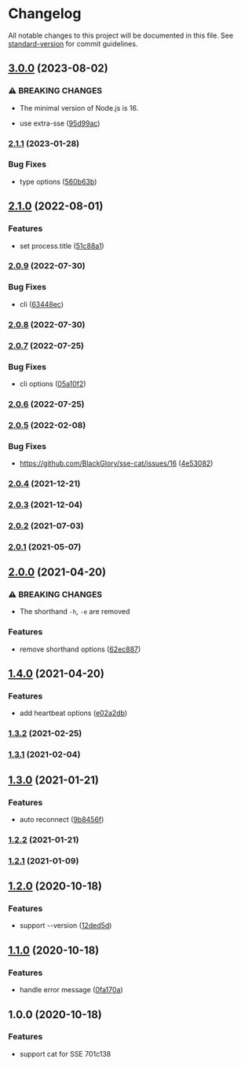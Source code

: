 # Changelog

All notable changes to this project will be documented in this file. See [standard-version](https://github.com/conventional-changelog/standard-version) for commit guidelines.

## [3.0.0](https://github.com/BlackGlory/sse-cat/compare/v2.1.1...v3.0.0) (2023-08-02)


### ⚠ BREAKING CHANGES

* The minimal version of Node.js is 16.

* use extra-sse ([95d99ac](https://github.com/BlackGlory/sse-cat/commit/95d99ac3c88a7103f56ca926cce173d2d54099e7))

### [2.1.1](https://github.com/BlackGlory/sse-cat/compare/v2.1.0...v2.1.1) (2023-01-28)


### Bug Fixes

* type options ([560b63b](https://github.com/BlackGlory/sse-cat/commit/560b63b570027926ce9015bc921a7bd547dbcb7b))

## [2.1.0](https://github.com/BlackGlory/sse-cat/compare/v2.0.9...v2.1.0) (2022-08-01)


### Features

* set process.title ([51c88a1](https://github.com/BlackGlory/sse-cat/commit/51c88a1770e3d258e5662b496c53dfc2e28c574d))

### [2.0.9](https://github.com/BlackGlory/sse-cat/compare/v2.0.8...v2.0.9) (2022-07-30)


### Bug Fixes

* cli ([63448ec](https://github.com/BlackGlory/sse-cat/commit/63448ec4958484a5430f6c6066e252356f9197c8))

### [2.0.8](https://github.com/BlackGlory/sse-cat/compare/v2.0.7...v2.0.8) (2022-07-30)

### [2.0.7](https://github.com/BlackGlory/sse-cat/compare/v2.0.6...v2.0.7) (2022-07-25)


### Bug Fixes

* cli options ([05a10f2](https://github.com/BlackGlory/sse-cat/commit/05a10f286120ed8533677363d2d448f6fad0eaab))

### [2.0.6](https://github.com/BlackGlory/sse-cat/compare/v2.0.5...v2.0.6) (2022-07-25)

### [2.0.5](https://github.com/BlackGlory/sse-cat/compare/v2.0.4...v2.0.5) (2022-02-08)


### Bug Fixes

* https://github.com/BlackGlory/sse-cat/issues/16 ([4e53082](https://github.com/BlackGlory/sse-cat/commit/4e53082984ed83f0f6d5fc9fde0628d313d022a2))

### [2.0.4](https://github.com/BlackGlory/sse-cat/compare/v2.0.3...v2.0.4) (2021-12-21)

### [2.0.3](https://github.com/BlackGlory/sse-cat/compare/v2.0.2...v2.0.3) (2021-12-04)

### [2.0.2](https://github.com/BlackGlory/sse-cat/compare/v2.0.1...v2.0.2) (2021-07-03)

### [2.0.1](https://github.com/BlackGlory/sse-cat/compare/v2.0.0...v2.0.1) (2021-05-07)

## [2.0.0](https://github.com/BlackGlory/sse-cat/compare/v1.4.0...v2.0.0) (2021-04-20)


### ⚠ BREAKING CHANGES

* The shorthand `-h`, `-e` are removed

### Features

* remove shorthand options ([62ec887](https://github.com/BlackGlory/sse-cat/commit/62ec88712cd8f82ed5fad0fcb0bb33c92e256fc6))

## [1.4.0](https://github.com/BlackGlory/sse-cat/compare/v1.3.2...v1.4.0) (2021-04-20)


### Features

* add heartbeat options ([e02a2db](https://github.com/BlackGlory/sse-cat/commit/e02a2dbe1d217b11658417d090a6831f0b41486a))

### [1.3.2](https://github.com/BlackGlory/sse-cat/compare/v1.3.1...v1.3.2) (2021-02-25)

### [1.3.1](https://github.com/BlackGlory/sse-cat/compare/v1.3.0...v1.3.1) (2021-02-04)

## [1.3.0](https://github.com/BlackGlory/sse-cat/compare/v1.2.2...v1.3.0) (2021-01-21)


### Features

* auto reconnect ([9b8456f](https://github.com/BlackGlory/sse-cat/commit/9b8456f76105a346a38fcb121c9d4bbd89f52a71))

### [1.2.2](https://github.com/BlackGlory/sse-cat/compare/v1.2.1...v1.2.2) (2021-01-21)

### [1.2.1](https://github.com/BlackGlory/sse-cat/compare/v1.2.0...v1.2.1) (2021-01-09)

## [1.2.0](https://github.com/BlackGlory/sse-cat/compare/v1.1.0...v1.2.0) (2020-10-18)


### Features

* support --version ([12ded5d](https://github.com/BlackGlory/sse-cat/commit/12ded5d8b718cb9204fd1f7833d0653943d32925))

## [1.1.0](https://github.com/BlackGlory/sse-cat/compare/v1.0.0...v1.1.0) (2020-10-18)


### Features

* handle error message ([0fa170a](https://github.com/BlackGlory/sse-cat/commit/0fa170a40dfad93ad6ebf626d49d56e16a4af047))

## 1.0.0 (2020-10-18)


### Features

* support cat for SSE 701c138
